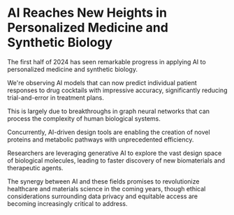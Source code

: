 # AI Reaches New Heights in Personalized Medicine and Synthetic Biology

The first half of 2024 has seen remarkable progress in applying AI to personalized medicine and synthetic biology.

We're observing AI models that can now predict individual patient responses to drug cocktails with impressive accuracy, significantly reducing trial-and-error in treatment plans.

This is largely due to breakthroughs in graph neural networks that can process the complexity of human biological systems.

Concurrently, AI-driven design tools are enabling the creation of novel proteins and metabolic pathways with unprecedented efficiency.

Researchers are leveraging generative AI to explore the vast design space of biological molecules, leading to faster discovery of new biomaterials and therapeutic agents.

The synergy between AI and these fields promises to revolutionize healthcare and materials science in the coming years, though ethical considerations surrounding data privacy and equitable access are becoming increasingly critical to address.
